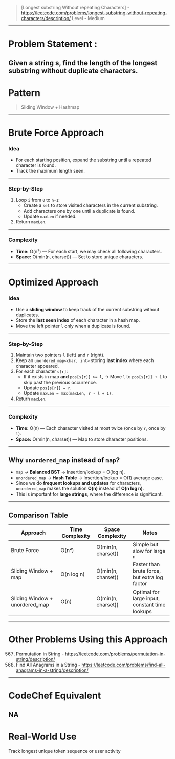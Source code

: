 > [Longest substring Without repeating Characters] - https://leetcode.com/problems/longest-substring-without-repeating-characters/description/
> Level - Medium
--------------------------------------------------------------------------------------------------------------------------------------
# Problem Statement : 

Given a string s, find the length of the longest substring without duplicate characters.
--------------------------------------------------------------------------------------------------------------------------------------
# Pattern
> Sliding Window + Hashmap
--------------------------------------------------------------------------------------------------------------------------------------
# Brute Force Approach

### **Idea**
* For each starting position, expand the substring until a repeated character is found.
* Track the maximum length seen.
---

### **Step-by-Step**
1. Loop `i` from `0` to `n-1`:
   * Create a `set` to store visited characters in the current substring.
   * Add characters one by one until a duplicate is found.
   * Update `maxLen` if needed.
2. Return `maxLen`.
---

### **Complexity**
* **Time:** O(n²) — For each start, we may check all following characters.
* **Space:** O(min(n, charset)) — Set to store unique characters.
--------------------------------------------------------------------------------------------------------------------------------------
# Optimized Approach

### **Idea**
* Use a **sliding window** to keep track of the current substring without duplicates.
* Store the **last seen index** of each character in a hash map.
* Move the left pointer `l` only when a duplicate is found.
---

### **Step-by-Step**
1. Maintain two pointers `l` (left) and `r` (right).
2. Keep an `unordered_map<char, int>` storing **last index** where each character appeared.
3. For each character `s[r]`:
   * If it exists in map **and** `pos[s[r]] >= l`,
     → Move `l` to `pos[s[r]] + 1` to skip past the previous occurrence.
   * Update `pos[s[r]] = r`.
   * Update `maxLen = max(maxLen, r - l + 1)`.
4. Return `maxLen`.
---

### **Complexity**
* **Time:** O(n) — Each character visited at most twice (once by `r`, once by `l`).
* **Space:** O(min(n, charset)) — Map to store character positions.
---

## **Why `unordered_map` instead of `map`?**

* `map` → **Balanced BST** → Insertion/lookup = O(log n).
* `unordered_map` → **Hash Table** → Insertion/lookup = O(1) average case.
* Since we do **frequent lookups and updates** for characters,
  `unordered_map` makes the solution **O(n)** instead of **O(n log n)**.
* This is important for **large strings**, where the difference is significant.
---

## **Comparison Table**

| Approach                        | Time Complexity | Space Complexity   | Notes                                          |
| ------------------------------- | --------------- | ------------------ | ---------------------------------------------- |
| Brute Force                     | O(n²)           | O(min(n, charset)) | Simple but slow for large `n`                  |
| Sliding Window + map            | O(n log n)      | O(min(n, charset)) | Faster than brute force, but extra log factor  |
| Sliding Window + unordered\_map | O(n)            | O(min(n, charset)) | Optimal for large input, constant time lookups |

--------------------------------------------------------------------------------------------------------------------------------------
# Other Problems Using this Approach
567. Permutation in String - https://leetcode.com/problems/permutation-in-string/description/
438. Find All Anagrams in a String - https://leetcode.com/problems/find-all-anagrams-in-a-string/description/
--------------------------------------------------------------------------------------------------------------------------------------
# CodeChef Equivalent
NA
--------------------------------------------------------------------------------------------------------------------------------------
# Real-World Use
Track longest unique token sequence or user activity